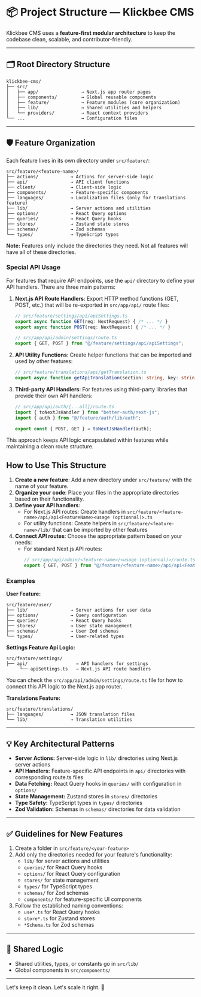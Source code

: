 # 📦 Project Structure — Klickbee CMS

Klickbee CMS uses a **feature-first modular architecture** to keep the codebase clean, scalable, and contributor-friendly.

---

## 🗂️ Root Directory Structure

```
klickbee-cms/
├── src/
│   ├── app/                → Next.js app router pages
│   ├── components/         → Global reusable components
│   ├── feature/            → Feature modules (core organization)
│   ├── lib/                → Shared utilities and helpers
│   └── providers/          → React context providers
└── ...                     → Configuration files
```

---

## 🛡️ Feature Organization

Each feature lives in its own directory under `src/feature/`:

```
src/feature/<feature-name>/
├── actions/            → Actions for server-side logic
├── api/                → API client functions
├── client/             → Client-side logic
├── components/         → Feature-specific components
├── languages/          → Localization files (only for translations feature)
├── lib/                → Server actions and utilities
├── options/            → React Query options
├── queries/            → React Query hooks
├── stores/             → Zustand state stores
├── schemas/            → Zod schemas
└── types/              → TypeScript types
```

**Note:** Features only include the directories they need. Not all features will have all of these directories.

### Special API Usage

For features that require API endpoints, use the `api/` directory to define your API handlers. There are three main patterns:

1. **Next.js API Route Handlers**: Export HTTP method functions (GET, POST, etc.) that will be re-exported in `src/app/api/` route files:
   ```typescript
   // src/feature/settings/api/apiSettings.ts
   export async function GET(req: NextRequest) { /* ... */ }
   export async function POST(req: NextRequest) { /* ... */ }
   
   // src/app/api/admin/settings/route.ts
   export { GET, POST } from "@/feature/settings/api/apiSettings";
   ```

2. **API Utility Functions**: Create helper functions that can be imported and used by other features:
   ```typescript
   // src/feature/translations/api/getTranslation.ts
   export async function getApiTranslation(section: string, key: string): Promise<string> { /* ... */ }
   ```

3. **Third-party API Handlers**: For features using third-party libraries that provide their own API handlers:
   ```typescript
   // src/app/api/auth/[...all]/route.ts
   import { toNextJsHandler } from "better-auth/next-js";
   import { auth } from "@/feature/auth/lib/auth";
   
   export const { POST, GET } = toNextJsHandler(auth);
   ```

This approach keeps API logic encapsulated within features while maintaining a clean route structure.

## How to Use This Structure
1. **Create a new feature**: Add a new directory under `src/feature/` with the name of your feature.
2. **Organize your code**: Place your files in the appropriate directories based on their functionality.
3. **Define your API handlers**: 
   - For Next.js API routes: Create handlers in `src/feature/<feature-name>/api/api<FeatureName><usage (optionnal)>.ts`
   - For utility functions: Create helpers in `src/feature/<feature-name>/lib/` that can be imported by other features
4. **Connect API routes**: Choose the appropriate pattern based on your needs:
   - For standard Next.js API routes:
     ```typescript
     // src/app/api/admin/<feature-name>/<usage (optionnal)>/route.ts
     export { GET, POST } from "@/feature/<feature-name>/api/api<FeatureName><usage (optionnal)>";
     ```

### Examples

**User Feature:**
```
src/feature/user/
├── lib/                → Server actions for user data
├── options/            → Query configuration
├── queries/            → React Query hooks
├── stores/             → User state management
├── schemas/            → User Zod schemas
└── types/              → User-related types
```

**Settings Feature Api Logic:**
```
src/feature/settings/
├── api/                  → API handlers for settings
     └── apiSettings.ts   → Next.js API route handlers
```
You can check the `src/app/api/admin/settings/route.ts` file for how to connect this API logic to the Next.js app router.

**Translations Feature:**
```
src/feature/translations/
├── languages/          → JSON translation files
└── lib/                → Translation utilities
```

---

## 💡 Key Architectural Patterns

* **Server Actions:** Server-side logic in `lib/` directories using Next.js server actions
* **API Handlers:** Feature-specific API endpoints in `api/` directories with corresponding route.ts files
* **Data Fetching:** React Query hooks in `queries/` with configuration in `options/`
* **State Management:** Zustand stores in `stores/` directories
* **Type Safety:** TypeScript types in `types/` directories
* **Zod Validation:** Schemas in `schemas/` directories for data validation

---

## ✅ Guidelines for New Features

1. Create a folder in `src/feature/<your-feature>`
2. Add only the directories needed for your feature's functionality:
   - `lib/` for server actions and utilities
   - `queries/` for React Query hooks
   - `options/` for React Query configuration
   - `stores/` for state management
   - `types/` for TypeScript types
   - `schemas/` for Zod schemas
   - `components/` for feature-specific UI components
3. Follow the established naming conventions:
   - `use*.ts` for React Query hooks
   - `store*.ts` for Zustand stores
   - `*Schema.ts` for Zod schemas

---

## 🧬 Shared Logic

* Shared utilities, types, or constants go in `src/lib/`
* Global components in `src/components/`

---

Let's keep it clean. Let's scale it right. 🚀
